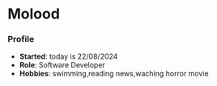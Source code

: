 # Molood
### Profile 
- **Started**: today is 22/08/2024
- **Role**: Software Developer 
- **Hobbies**: swimming,reading news,waching horror movie